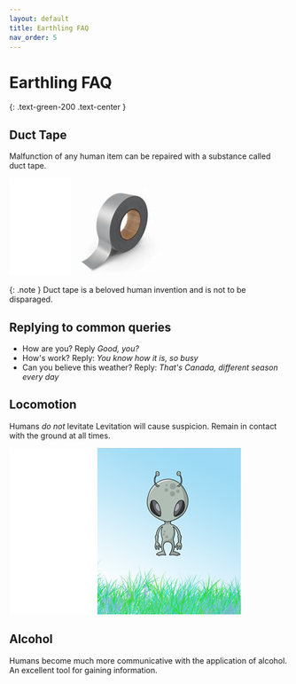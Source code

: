 ```yaml
---
layout: default
title: Earthling FAQ
nav_order: 5
---
```

# Earthling FAQ
{: .text-green-200 .text-center }

## **Duct Tape**

Malfunction of any human item can be repaired with a substance called duct tape.

![Ducttape](images/ducttape1.PNG)

{: .note }
Duct tape is a beloved human invention and is not to be disparaged.

## **Replying to  common queries**
- How are you? Reply *Good, you?*
- How's work? Reply: *You know how it is, so busy*
- Can you believe this weather? Reply: *That's Canada, different season every day*

## **Locomotion**

Humans *do not* levitate
Levitation will cause suspicion. Remain in contact with the ground at all times.

![levitate](images/levitate.png)

## **Alcohol**

Humans become much more communicative with the application of alcohol. An excellent tool for gaining information.


